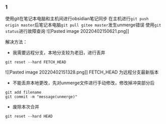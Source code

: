 ### 1
使用git在笔记本电脑和主机间进行obsidian笔记同步
在主机进行`git push origin master`后笔记本电脑`git pull gitee master`发生unmerge错误
使用`git status`进行故障查询
![[Pasted image 20220402150621.png]]

解决方法：
* 我需要远程分支，本地分支较为老旧，进行丢弃
```shell
git reset --hard FETCH_HEAD
```

![[Pasted image 20220402151328.png]]
FETCH_HEAD 为远程分支最新版本

* 不能丢弃本地更改，先对unmerge文件进行手动修改，修改掉冲突部分后
```shell
git add filename
git commit -m "message(unmerge)"
```
* 废除本次合并
```shell
git reset --hard HEAD
```